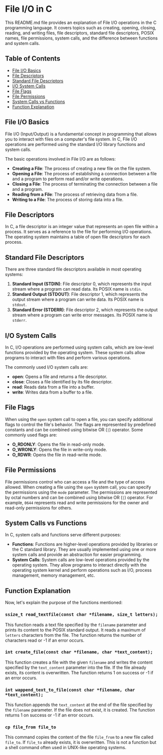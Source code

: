 # File I/O in C

This README.md file provides an explanation of File I/O operations in the C programming language. It covers topics such as creating, opening, closing, reading, and writing files, file descriptors, standard file descriptors, POSIX names, file permissions, system calls, and the difference between functions and system calls.

## Table of Contents
- [File I/O Basics](#file-io-basics)
- [File Descriptors](#file-descriptors)
- [Standard File Descriptors](#standard-file-descriptors)
- [I/O System Calls](#io-system-calls)
- [File Flags](#file-flags)
- [File Permissions](#file-permissions)
- [System Calls vs Functions](#system-calls-vs-functions)
- [Function Explanation](#function-explanation)

## File I/O Basics

File I/O (Input/Output) is a fundamental concept in programming that allows you to interact with files on a computer's file system. In C, File I/O operations are performed using the standard I/O library functions and system calls.

The basic operations involved in File I/O are as follows:
- **Creating a File**: The process of creating a new file on the file system.
- **Opening a File**: The process of establishing a connection between a file and a program to perform read and/or write operations.
- **Closing a File**: The process of terminating the connection between a file and a program.
- **Reading from a File**: The process of retrieving data from a file.
- **Writing to a File**: The process of storing data into a file.

## File Descriptors

In C, a file descriptor is an integer value that represents an open file within a process. It serves as a reference to the file for performing I/O operations. The operating system maintains a table of open file descriptors for each process.

## Standard File Descriptors

There are three standard file descriptors available in most operating systems:
1. **Standard Input (STDIN)**: File descriptor 0, which represents the input stream where a program can read data. Its POSIX name is `stdin`.
2. **Standard Output (STDOUT)**: File descriptor 1, which represents the output stream where a program can write data. Its POSIX name is `stdout`.
3. **Standard Error (STDERR)**: File descriptor 2, which represents the output stream where a program can write error messages. Its POSIX name is `stderr`.

## I/O System Calls

In C, I/O operations are performed using system calls, which are low-level functions provided by the operating system. These system calls allow programs to interact with files and perform various operations.

The commonly used I/O system calls are:
- **open**: Opens a file and returns a file descriptor.
- **close**: Closes a file identified by its file descriptor.
- **read**: Reads data from a file into a buffer.
- **write**: Writes data from a buffer to a file.

## File Flags

When using the `open` system call to open a file, you can specify additional flags to control the file's behavior. The flags are represented by predefined constants and can be combined using bitwise OR (`|`) operator. Some commonly used flags are:
- **O_RDONLY**: Opens the file in read-only mode.
- **O_WRONLY**: Opens the file in write-only mode.
- **O_RDWR**: Opens the file in read-write mode.

## File Permissions

File permissions control who can access a file and the type of access allowed. When creating a file using the `open` system call, you can specify the permissions using the `mode` parameter. The permissions are represented by octal numbers and can be combined using bitwise OR (`|`) operator. For example, `0644` represents read and write permissions for the owner and read-only permissions for others.

## System Calls vs Functions

In C, system calls and functions serve different purposes:
- **Functions**: Functions are higher-level operations provided by libraries or the C standard library. They are usually implemented using one or more system calls and provide an abstraction for easier programming.
- **System Calls**: System calls are low-level operations provided by the operating system. They allow programs to interact directly with the operating system kernel and perform operations such as I/O, process management, memory management, etc.

## Function Explanation

Now, let's explain the purpose of the functions mentioned:

### `ssize_t read_textfile(const char *filename, size_t letters);`

This function reads a text file specified by the `filename` parameter and prints its content to the POSIX standard output. It reads a maximum of `letters` characters from the file. The function returns the number of characters read or -1 if an error occurs.

### `int create_file(const char *filename, char *text_content);`

This function creates a file with the given `filename` and writes the content specified by the `text_content` parameter into the file. If the file already exists, its content is overwritten. The function returns 1 on success or -1 if an error occurs.

### `int wappend_text_to_file(const char *filename, char *text_content);`

This function appends the `text_content` at the end of the file specified by the `filename` parameter. If the file does not exist, it is created. The function returns 1 on success or -1 if an error occurs.

### `cp file_from file_to`

This command copies the content of the file `file_from` to a new file called `file_to`. If `file_to` already exists, it is overwritten. This is not a function but a shell command often used in UNIX-like operating systems.


